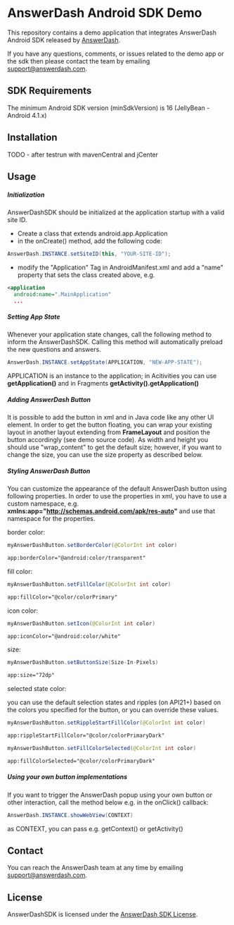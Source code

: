 # AnswerDash Android SDK Demo

This repository contains a demo application that integrates AnswerDash Android SDK released by [AnswerDash](http://www.answerdash.com).

If you have any questions, comments, or issues related to the demo app or the sdk then please contact the team by emailing [support@answerdash.com](mailto:support@answerdash.com).

## SDK Requirements

The minimum Android SDK version (minSdkVersion) is 16 (JellyBean - Android 4.1.x)

## Installation

TODO - after testrun with mavenCentral and jCenter

## Usage

##### Initialization
AnswerDashSDK should be initialized at the application startup with a valid site ID.
* Create a class that extends android.app.Application
* in the onCreate() method, add the following code: 
```Java
AnswerDash.INSTANCE.setSiteID(this, "YOUR-SITE-ID");
```
* modify the "Application" Tag in AndroidManifest.xml and add a "name" property that sets the class created above, e.g.
```XML
<application
  android:name=".MainApplication"
  ...
```

##### Setting App State
Whenever your application state changes, call the following method to inform the AnswerDashSDK. Calling this method will automatically preload the new questions and answers.
```Java
AnswerDash.INSTANCE.setAppState(APPLICATION, "NEW-APP-STATE");
```
APPLICATION is an instance to the application; in Acitivities you can use **getApplication()** and in Fragments **getActivity().getApplication()**

##### Adding AnswerDash Button
It is possible to add the button in xml and in Java code like any other UI element. In order to get the button floating, you can wrap your existing layout in another layout extending from **FrameLayout** and position the button accordingly (see demo source code).
As width and height you should use "wrap_content" to get the default size; however, if you want to change the size, you can use the size property as described below.

##### Styling AnswerDash Button
You can customize the appearance of the default AnswerDash button using following properties.
In order to use the properties in xml, you have to use a custom namespace, e.g. **xmlns:app="http://schemas.android.com/apk/res-auto"** and use that namespace for the properties.

border color:
``` Java
myAnswerDashButton.setBorderColor(@ColorInt int color)
```

``` Xml
app:borderColor="@android:color/transparent"
```

fill color:
``` Java
myAnswerDashButton.setFillColor(@ColorInt int color)
```

``` Xml
app:fillColor="@color/colorPrimary"
```

icon color:
``` Java
myAnswerDashButton.setIcon(@ColorInt int color)
```

``` Xml
app:iconColor="@android:color/white"
```

size:
``` Java
myAnswerDashButton.setButtonSize(Size-In-Pixels)
```

``` Xml
app:size="72dp"
```

selected state color:

you can use the default selection states and ripples (on API21+) based on the colors you specified for the button, or you can override these values.

``` Java
myAnswerDashButton.setRippleStartFillColor(@ColorInt int color)
```

``` Xml
app:rippleStartFillColor="@color/colorPrimaryDark"
```

``` Java
myAnswerDashButton.setFillColorSelected(@ColorInt int color)
```

``` Xml
app:fillColorSelected="@color/colorPrimaryDark"
```

##### Using your own button implementations
If you want to trigger the AnswerDash popup using your own button or other interaction, call the method below e.g. in the onClick() callback:

``` Java
AnswerDash.INSTANCE.showWebView(CONTEXT)
```
as CONTEXT, you can pass e.g. getContext() or getActivity()

## Contact

You can reach the AnswerDash team at any time by emailing [support@answerdash.com](mailto:support@answerdash.com).

## License

AnswerDashSDK is licensed under the [AnswerDash SDK License](https://github.com/answerdash/answerdash-android-sdk-demo/LICENSE.md).

